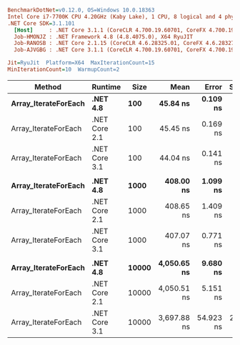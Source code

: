 ``` ini

BenchmarkDotNet=v0.12.0, OS=Windows 10.0.18363
Intel Core i7-7700K CPU 4.20GHz (Kaby Lake), 1 CPU, 8 logical and 4 physical cores
.NET Core SDK=3.1.101
  [Host]     : .NET Core 3.1.1 (CoreCLR 4.700.19.60701, CoreFX 4.700.19.60801), X64 RyuJIT
  Job-HMONJZ : .NET Framework 4.8 (4.8.4075.0), X64 RyuJIT
  Job-RANOSB : .NET Core 2.1.15 (CoreCLR 4.6.28325.01, CoreFX 4.6.28327.02), X64 RyuJIT
  Job-AJVGBG : .NET Core 3.1.1 (CoreCLR 4.700.19.60701, CoreFX 4.700.19.60801), X64 RyuJIT

Jit=RyuJit  Platform=X64  MaxIterationCount=15  
MinIterationCount=10  WarmupCount=2  

```
|               Method |       Runtime |  Size |        Mean |     Error |    StdDev | Ratio |
|--------------------- |-------------- |------ |------------:|----------:|----------:|------:|
| **Array_IterateForEach** |      **.NET 4.8** |   **100** |    **45.84 ns** |  **0.109 ns** |  **0.072 ns** |  **1.00** |
| Array_IterateForEach | .NET Core 2.1 |   100 |    45.45 ns |  0.169 ns |  0.112 ns |  0.99 |
| Array_IterateForEach | .NET Core 3.1 |   100 |    44.04 ns |  0.141 ns |  0.093 ns |  0.96 |
|                      |               |       |             |           |           |       |
| **Array_IterateForEach** |      **.NET 4.8** |  **1000** |   **408.00 ns** |  **1.099 ns** |  **0.727 ns** |  **1.00** |
| Array_IterateForEach | .NET Core 2.1 |  1000 |   408.65 ns |  1.409 ns |  0.932 ns |  1.00 |
| Array_IterateForEach | .NET Core 3.1 |  1000 |   407.07 ns |  0.771 ns |  0.510 ns |  1.00 |
|                      |               |       |             |           |           |       |
| **Array_IterateForEach** |      **.NET 4.8** | **10000** | **4,050.65 ns** |  **9.680 ns** |  **6.403 ns** |  **1.00** |
| Array_IterateForEach | .NET Core 2.1 | 10000 | 4,050.51 ns |  5.151 ns |  3.407 ns |  1.00 |
| Array_IterateForEach | .NET Core 3.1 | 10000 | 3,697.88 ns | 54.923 ns | 28.726 ns |  0.91 |

